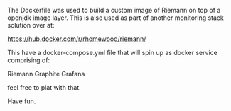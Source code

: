 The Dockerfile was used to build a custom image of Riemann on top of a openjdk image layer. This is also used as part of another monitoring stack solution over at:

https://hub.docker.com/r/rhomewood/riemann/

This have a docker-compose.yml file that will spin up as docker service comprising of:

Riemann
Graphite
Grafana

feel free to plat with that.

Have fun.